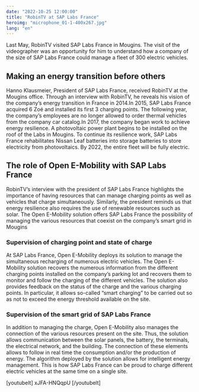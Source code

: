 ```yaml
---
date: "2022-10-25 12:00:00"
title: "RobinTV at SAP Labs France"
heroimg: "microphone_01-1-400x267.jpg"
lang: "en"
---
```


Last May, RobinTV visited SAP Labs France in Mougins. The visit of the videographer was an opportunity for him to understand how a company of the size of SAP Labs France could manage a fleet of 300 electric vehicles.

## Making an energy transition before others
Hanno Klausmeier, President of SAP Labs France, received RobinTV at the Mougins office. Through an interview with RobinTV, he reveals his vision of the company’s energy transition in France in 2014.In 2015, SAP Labs France acquired 6 Zoé and installed its first 3 charging points. The following year, the company’s employees are no longer allowed to order thermal vehicles from the company car catalog.In 2017, the company began work to achieve energy resilience. A photovoltaic power plant begins to be installed on the roof of the Labs in Mougins. To continue its resilience work, SAP Labs France rehabilitates Nissan Leaf batteries into storage batteries to store electricity from photovoltaics. By 2022, the entire fleet will be fully electric.

## The role of Open E-Mobility with SAP Labs France
RobinTV’s interview with the president of SAP Labs France highlights the importance of having resources that can manage charging points as well as vehicles that charge simultaneously.
Similarly, the president reminds us that energy resilience also requires the use of renewable resources such as solar.
The Open E-Mobility solution offers SAP Labs France the possibility of managing the various resources that coexist on the company’s smart grid in Mougins

### Supervision of charging point and state of charge
At SAP Labs France, Open E-Mobility deploys its solution to manage the simultaneous recharging of numerous electric vehicles. The Open E-Mobility solution recovers the numerous information from the different charging points installed on the company’s parking lot and recovers them to monitor and follow the charging of the different vehicles. The solution also provides feedback on the status of the charge and the various charging points. In particular, it allows so-called “smart charging” to be carried out so as not to exceed the energy threshold available on the site.

### Supervision of the smart grid of SAP Labs France
In addition to managing the charge, Open E-Mobility also manages the connection of the various resources present on the site. Thus, the solution allows communication between the solar panels, the battery, the terminals, the electrical network, and the building.
The connection of these elements allows to follow in real time the consumption and/or the production of energy. The algorithm deployed by the solution allows for intelligent energy management. This is how SAP Labs France can be proud to charge different electric vehicles at the same time on a single site.

[youtubelt] xJFA-HNQqpU [/youtubelt]
